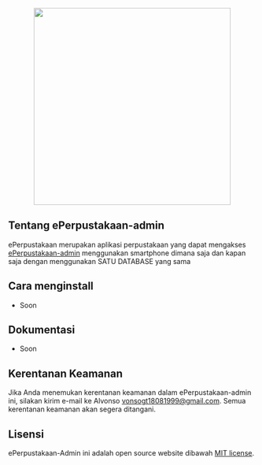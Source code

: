 <p align="center"><img src="https://user-images.githubusercontent.com/35516476/80088996-79dfa300-8587-11ea-9271-84e36658ce51.png" width="400"></p>

## Tentang ePerpustakaan-admin

ePerpustakaan merupakan aplikasi perpustakaan yang dapat mengakses [ePerpustakaan-admin](https://github.com/vonsogt/ePerpustakaan-admin) menggunakan smartphone dimana saja dan kapan saja dengan menggunakan SATU DATABASE yang sama

## Cara menginstall

- Soon

## Dokumentasi

- Soon

## Kerentanan Keamanan

Jika Anda menemukan kerentanan keamanan dalam ePerpustakaan-admin ini, silakan kirim e-mail ke Alvonso [vonsogt18081999@gmail.com](mailto:vonsogt18081999@gmail.com). Semua kerentanan keamanan akan segera ditangani.

## Lisensi

ePerpustakaan-Admin ini adalah open source website dibawah [MIT license](https://opensource.org/licenses/MIT).
